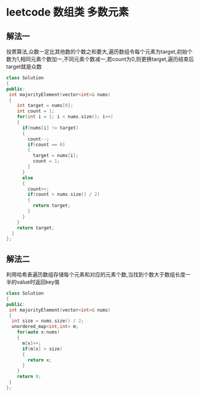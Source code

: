 # leetcode 数组类 多数元素

## 解法一

投票算法,众数一定比其他数的个数之和要大,遍历数组令每个元素为target,初始个数为1,相同元素个数加一,不同元素个数减一,若count为0,则更换target,遍历结束后target就是众数

```c++
class Solution
{
public:
 int majorityElement(vector<int>& nums)
 {
    int target = nums[0];
    int count = 1;
    for(int i = 1; i < nums.size(); i++)
    {
      if(nums[i] != target)
      {
        count--;
        if(count == 0)
        {
          target = nums[i];
          count = 1;
        }
      }
      else
      {
        count++;
        if(count > nums.size() / 2)
        {
          return target;
        }
      }
    }  
    return target;
  }
};

```

## 解法二

利用哈希表遍历数组存储每个元素和对应的元素个数,当找到个数大于数组长度一半的value时返回key值

```c++
class Solution
{
public:
 int majorityElement(vector<int>& nums)
 {
  int size = nums.size() / 2;
  unordered_map<int,int> m;
    for(auto x:nums)
    {
      m[x]++;
      if(m[x] > size)
      {
        return x;
      }
    }
    return 0;
 }
};
```

